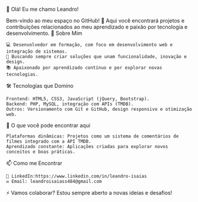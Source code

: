 👋 Olá! Eu me chamo Leandro!

Bem-vindo ao meu espaço no GitHub! 🚀 Aqui você encontrará projetos e contribuições relacionados ao meu aprendizado e paixão por tecnologia e desenvolvimento.
🌟 Sobre Mim

    💻 Desenvolvedor em formação, com foco em desenvolvimento web e integração de sistemas.
    🎯 Buscando sempre criar soluções que unam funcionalidade, inovação e design.
    📚 Apaixonado por aprendizado contínuo e por explorar novas tecnologias.

🛠 Tecnologias que Domino

    Frontend: HTML5, CSS3, JavaScript (jQuery, Bootstrap).
    Backend: PHP, MySQL, integração com APIs (TMDB).
    Outros: Versionamento com Git e GitHub, design responsivo e otimização web.

🚀 O que você pode encontrar aqui

    Plataformas dinâmicas: Projetos como um sistema de comentários de filmes integrado com a API TMDB.
    Aprendizado constante: Aplicações criadas para explorar novos conceitos e boas práticas.

📫 Como me Encontrar

    💼 LinkedIn:https://www.linkedin.com/in/leandro-isaias
    ✉️ Email: leandroisaiass484@gmail.com

⚡ Vamos colaborar? Estou sempre aberto a novas ideias e desafios!
